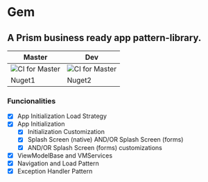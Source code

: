 # Gem

## A Prism business ready app pattern-library.



| Master  | Dev |
| ------------- | ------------- |
| ![CI for Master](https://elysiumlabs.visualstudio.com/Gem/_apis/build/status/Gem-CI?branchName=master)  | ![CI for Master](https://elysiumlabs.visualstudio.com/Gem/_apis/build/status/Gem-CI?branchName=dev)  |
| Nuget1 | Nuget2  |

### Funcionalities
- [x] App Initialization Load Strategy
- [x] App Initialization
  - [x] Initialization Customization
  - [x] Splash Screen (native) AND/OR Splash Screen (forms)
  - [x] AND/OR Splash Screen (forms) customizations
- [x] ViewModelBase and VMServices
- [x] Navigation and Load Pattern
- [x] Exception Handler Pattern
